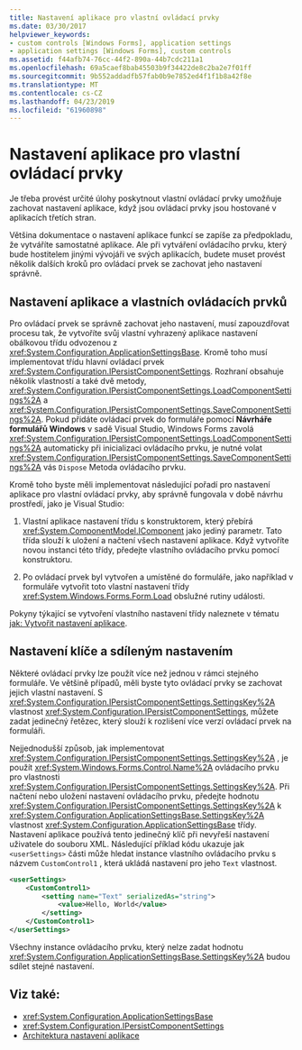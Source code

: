 ```yaml
---
title: Nastavení aplikace pro vlastní ovládací prvky
ms.date: 03/30/2017
helpviewer_keywords:
- custom controls [Windows Forms], application settings
- application settings [Windows Forms], custom controls
ms.assetid: f44afb74-76cc-44f2-890a-44b7cdc211a1
ms.openlocfilehash: 69a5caef8bab45503b9f34422de8c2ba2e7f01ff
ms.sourcegitcommit: 9b552addadfb57fab0b9e7852ed4f1f1b8a42f8e
ms.translationtype: MT
ms.contentlocale: cs-CZ
ms.lasthandoff: 04/23/2019
ms.locfileid: "61960898"
---
```

# <a name="application-settings-for-custom-controls"></a>Nastavení aplikace pro vlastní ovládací prvky
Je třeba provést určité úlohy poskytnout vlastní ovládací prvky umožňuje zachovat nastavení aplikace, když jsou ovládací prvky jsou hostované v aplikacích třetích stran.  
  
 Většina dokumentace o nastavení aplikace funkcí se zapíše za předpokladu, že vytváříte samostatné aplikace. Ale při vytváření ovládacího prvku, který bude hostitelem jinými vývojáři ve svých aplikacích, budete muset provést několik dalších kroků pro ovládací prvek se zachovat jeho nastavení správně.  
  
## <a name="application-settings-and-custom-controls"></a>Nastavení aplikace a vlastních ovládacích prvků  
 Pro ovládací prvek se správně zachovat jeho nastavení, musí zapouzdřovat procesu tak, že vytvoříte svůj vlastní vyhrazený aplikace nastavení obálkovou třídu odvozenou z <xref:System.Configuration.ApplicationSettingsBase>. Kromě toho musí implementovat třídu hlavní ovládací prvek <xref:System.Configuration.IPersistComponentSettings>. Rozhraní obsahuje několik vlastností a také dvě metody, <xref:System.Configuration.IPersistComponentSettings.LoadComponentSettings%2A> a <xref:System.Configuration.IPersistComponentSettings.SaveComponentSettings%2A>. Pokud přidáte ovládací prvek do formuláře pomocí **Návrháře formulářů Windows** v sadě Visual Studio, Windows Forms zavolá <xref:System.Configuration.IPersistComponentSettings.LoadComponentSettings%2A> automaticky při inicializaci ovládacího prvku, je nutné volat <xref:System.Configuration.IPersistComponentSettings.SaveComponentSettings%2A> vás `Dispose` Metoda ovládacího prvku.  
  
 Kromě toho byste měli implementovat následující pořadí pro nastavení aplikace pro vlastní ovládací prvky, aby správně fungovala v době návrhu prostředí, jako je Visual Studio:  
  
1. Vlastní aplikace nastavení třídu s konstruktorem, který přebírá <xref:System.ComponentModel.IComponent> jako jediný parametr. Tato třída slouží k uložení a načtení všech nastavení aplikace. Když vytvoříte novou instanci této třídy, předejte vlastního ovládacího prvku pomocí konstruktoru.  
  
2. Po ovládací prvek byl vytvořen a umístěné do formuláře, jako například v formuláře vytvořit toto vlastní nastavení třídy <xref:System.Windows.Forms.Form.Load> obslužné rutiny události.  
  
 Pokyny týkající se vytvoření vlastního nastavení třídy naleznete v tématu [jak: Vytvořit nastavení aplikace](how-to-create-application-settings.md).  
  
## <a name="settings-keys-and-shared-settings"></a>Nastavení klíče a sdíleným nastavením  
 Některé ovládací prvky lze použít více než jednou v rámci stejného formuláře. Ve většině případů, měli byste tyto ovládací prvky se zachovat jejich vlastní nastavení. S <xref:System.Configuration.IPersistComponentSettings.SettingsKey%2A> vlastnost <xref:System.Configuration.IPersistComponentSettings>, můžete zadat jedinečný řetězec, který slouží k rozlišení více verzí ovládací prvek na formuláři.  
  
 Nejjednodušší způsob, jak implementovat <xref:System.Configuration.IPersistComponentSettings.SettingsKey%2A> , je použít <xref:System.Windows.Forms.Control.Name%2A> ovládacího prvku pro vlastnosti <xref:System.Configuration.IPersistComponentSettings.SettingsKey%2A>. Při načtení nebo uložení nastavení ovládacího prvku, předejte hodnotu <xref:System.Configuration.IPersistComponentSettings.SettingsKey%2A> k <xref:System.Configuration.ApplicationSettingsBase.SettingsKey%2A> vlastnost <xref:System.Configuration.ApplicationSettingsBase> třídy. Nastavení aplikace používá tento jedinečný klíč při nevyřeší nastavení uživatele do souboru XML. Následující příklad kódu ukazuje jak `<userSettings>` části může hledat instance vlastního ovládacího prvku s názvem `CustomControl1` , která ukládá nastavení pro jeho `Text` vlastnost.  
  
```xml  
<userSettings>  
    <CustomControl1>  
        <setting name="Text" serializedAs="string">  
            <value>Hello, World</value>  
        </setting>  
    </CustomControl1>  
</userSettings>  
```  
  
 Všechny instance ovládacího prvku, který nelze zadat hodnotu <xref:System.Configuration.ApplicationSettingsBase.SettingsKey%2A> budou sdílet stejné nastavení.  
  
## <a name="see-also"></a>Viz také:

- <xref:System.Configuration.ApplicationSettingsBase>
- <xref:System.Configuration.IPersistComponentSettings>
- [Architektura nastavení aplikace](application-settings-architecture.md)
